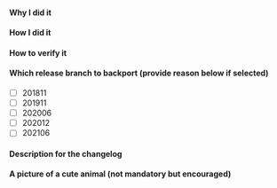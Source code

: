 <!--
     Please make sure you've read and understood our contributing guidelines:
     https://github.com/Azure/SONiC/blob/gh-pages/CONTRIBUTING.md

     ** Make sure all your commits include a signature generated with `git commit -s` **

     If this is a bug fix, make sure your description includes "fixes #xxxx", or
     "closes #xxxx" or "resolves #xxxx"

     Please provide the following information:
-->

#### Why I did it

#### How I did it

#### How to verify it

#### Which release branch to backport (provide reason below if selected)

<!--
- Note we only backport fixes to a release branch, *not* features!
- Please also provide a reason for the backporting below.
- e.g.
- [x] 202006
-->

- [ ] 201811
- [ ] 201911
- [ ] 202006
- [ ] 202012
- [ ] 202106

#### Description for the changelog
<!--
Write a short (one line) summary that describes the changes in this
pull request for inclusion in the changelog:
-->


#### A picture of a cute animal (not mandatory but encouraged)

